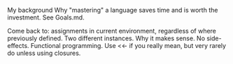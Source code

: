 My background
Why "mastering" a language saves time and is worth the investment. See Goals.md.

Come back to: assignments in current environment, regardless of where previously defined. Two
     different instances. Why it makes sense. No side-effects. Functional programming.  Use <<- if
     you really mean, but very rarely do unless using closures.


